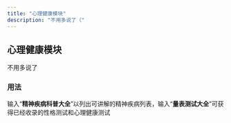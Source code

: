 ```yaml
---
title: "心理健康模块"
description: "不用多说了（"
---
```


## 心理健康模块

不用多说了

### 用法

输入“**精神疾病科普大全**”以列出可讲解的精神疾病列表，输入“**量表测试大全**”可获得已经收录的性格测试和心理健康测试